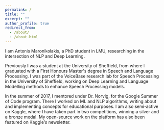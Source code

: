 ```yaml
---
permalink: /
title: ""
excerpt: ""
author_profile: true
redirect_from: 
  - /about/
  - /about.html
---
```


I am Antonis Maronikolakis, a PhD student in LMU, researching in the intersection of NLP and Deep Learning.

Previously I was a student at the University of Sheffield, from where I graduated with a First Honours Master's degree in Speech and Language Processing. I was part of the VoiceBase research lab for Speech Processing in the University of Sheffield, working on Deep Learning and Language Modelling methods to enhance Speech Processing models.

In the summer of 2017, I mentored under Dr. Norvig, for the Google Summer of Code program. There I worked on ML and NLP algorithms, writing about and implementing concepts for educational purposes. I am also semi-active on Kaggle, where I have taken part in two competitions, winning a silver and a bronze medal. My open-source work on the platform has also been featured on Kaggle's newsletter. 
